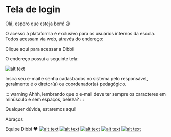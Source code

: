# Tela de login

Olá, espero que esteja bem! :smiley:

O acesso à plataforma é exclusivo para os usuários internos da escola.
Todos acessam via web, através do endereço:

Clique aqui para acessar a Dibbi

O endereço possui a seguinte tela:

![alt text](https://orendevelopers.com.br/basedibbi/teladelogin.png)

Insira seu e-mail e senha cadastrados no sistema pelo responsável, geralmente é o diretor(a) ou coordenador(a) pedagógico.

::: warning
Ahhh, lembrando que o e-mail deve ter sempre os caracteres em minúsculo e sem espaços, beleza?
:::

Qualquer dúvida, estaremos aqui!

Abraços

Equipe Dibbi :heart:
[![alt text][1.1]][1] 
[![alt text][2.1]][2] 
[![alt text][3.1]][3]
[![alt text][4.1]][4]
[![alt text][5.1]][5]

[1.1]: https://orendevelopers.com.br/basedibbi/docsfacebook1.png (Siga nosso Instagram)   
[2.1]: https://orendevelopers.com.br/basedibbi/docsinsta.png (Curta nossa Fanpage) 
[3.1]: https://orendevelopers.com.br/basedibbi/websitedocs1.png (Acesse nosso site)  
[4.1]: https://orendevelopers.com.br/basedibbi/linkedindocs.png (Acompanhe nosso Linkedin)
[5.1]: https://orendevelopers.com.br/basedibbi/whatsappdocs.png (Fale pelo Whatsapp)

[1]: https://www.facebook.com/dibbi.plataforma
[2]: https://www.instagram.com/dibbi.plataforma/
[3]: https://dibbi.com.br/
[4]: https://www.linkedin.com/company/dibbi-plataforma
[5]: https://api.whatsapp.com/send?phone=5585991077098&text=Ol%C3%A1,%20estou%20vindo%20do%20site%20e%20gostaria%20de%20mais%20informa%C3%A7%C3%B5es%20sobre%20a%20Dibbi
